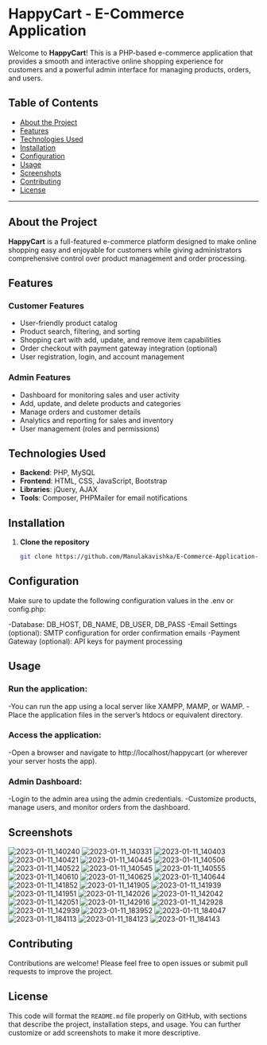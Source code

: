# HappyCart - E-Commerce Application

Welcome to **HappyCart**! This is a PHP-based e-commerce application that provides a smooth and interactive online shopping experience for customers and a powerful admin interface for managing products, orders, and users.

## Table of Contents
- [About the Project](#about-the-project)
- [Features](#features)
- [Technologies Used](#technologies-used)
- [Installation](#installation)
- [Configuration](#configuration)
- [Usage](#usage)
- [Screenshots](#screenshots)
- [Contributing](#contributing)
- [License](#license)

---

## About the Project

**HappyCart** is a full-featured e-commerce platform designed to make online shopping easy and enjoyable for customers while giving administrators comprehensive control over product management and order processing.

## Features

### Customer Features
- User-friendly product catalog
- Product search, filtering, and sorting
- Shopping cart with add, update, and remove item capabilities
- Order checkout with payment gateway integration (optional)
- User registration, login, and account management

### Admin Features
- Dashboard for monitoring sales and user activity
- Add, update, and delete products and categories
- Manage orders and customer details
- Analytics and reporting for sales and inventory
- User management (roles and permissions)

## Technologies Used

- **Backend**: PHP, MySQL
- **Frontend**: HTML, CSS, JavaScript, Bootstrap
- **Libraries**: jQuery, AJAX
- **Tools**: Composer, PHPMailer for email notifications

## Installation

1. **Clone the repository**
   ```bash
   git clone https://github.com/Manulakavishka/E-Commerce-Application-For-HappyCart-Using-PHP.git

## Configuration

Make sure to update the following configuration values in the .env or config.php:

-Database: DB_HOST, DB_NAME, DB_USER, DB_PASS
-Email Settings (optional): SMTP configuration for order confirmation emails
-Payment Gateway (optional): API keys for payment processing

## Usage

### Run the application:

-You can run the app using a local server like XAMPP, MAMP, or WAMP.
-Place the application files in the server’s htdocs or equivalent directory.

### Access the application:

-Open a browser and navigate to http://localhost/happycart (or wherever your server hosts the app).

### Admin Dashboard:

-Login to the admin area using the admin credentials.
-Customize products, manage users, and monitor orders from the dashboard.

## Screenshots

![2023-01-11_140240](https://github.com/user-attachments/assets/aa840339-2a45-4dd3-ba40-847714d69e90)
![2023-01-11_140331](https://github.com/user-attachments/assets/b653b45d-9463-4eb6-b36a-21401020e0d0)
![2023-01-11_140403](https://github.com/user-attachments/assets/79be3485-48fa-492b-88da-f0a5c4c6b9e5)
![2023-01-11_140421](https://github.com/user-attachments/assets/bf91774f-2def-40db-8921-0354ac0b0fe8)
![2023-01-11_140445](https://github.com/user-attachments/assets/aeb8a1a5-b301-49e3-9c53-64417b350acf)
![2023-01-11_140506](https://github.com/user-attachments/assets/f4e1ed5f-037f-4dd7-ab29-43a15ca36088)
![2023-01-11_140522](https://github.com/user-attachments/assets/109bbe49-15dc-43bc-bcd8-3e02f21a80f2)
![2023-01-11_140545](https://github.com/user-attachments/assets/43ef27ed-0740-429f-a76c-41655a2c59b2)
![2023-01-11_140555](https://github.com/user-attachments/assets/5f4365e7-43d7-4646-baea-f7116c0ebadd)
![2023-01-11_140610](https://github.com/user-attachments/assets/b5e40c75-c051-4c9f-a43b-2d2bceb719f5)
![2023-01-11_140625](https://github.com/user-attachments/assets/c07664cf-81ea-49a3-8e88-568e78844ec2)
![2023-01-11_140644](https://github.com/user-attachments/assets/4dafc222-682c-46da-96a2-2cf8d2d32706)
![2023-01-11_141852](https://github.com/user-attachments/assets/753cf3e2-e28c-4956-8298-2ac12889284c)
![2023-01-11_141905](https://github.com/user-attachments/assets/c62fc512-de80-4728-9f0b-a95d49251de3)
![2023-01-11_141939](https://github.com/user-attachments/assets/70366255-618f-47f5-94e4-d3d3943d9aef)
![2023-01-11_141951](https://github.com/user-attachments/assets/a5bfc37f-dbc0-40f0-b78e-2be0bcd7ed9b)
![2023-01-11_142026](https://github.com/user-attachments/assets/4f1cf465-4e26-46c2-b527-0f04d40a0f6a)
![2023-01-11_142042](https://github.com/user-attachments/assets/1739fdee-3c15-490d-99e3-6512178e8448)
![2023-01-11_142051](https://github.com/user-attachments/assets/44fec157-7ed4-40bd-92a1-e9e662e0f238)
![2023-01-11_142916](https://github.com/user-attachments/assets/d8653ecd-1ce8-46a8-90db-3320fec457fc)
![2023-01-11_142928](https://github.com/user-attachments/assets/a8eead0e-1bcf-40eb-b33f-15ea15f94180)
![2023-01-11_142939](https://github.com/user-attachments/assets/eed04b97-9a15-4bbb-adce-0a11f749984c)
![2023-01-11_183952](https://github.com/user-attachments/assets/6ce0e831-14fe-44a1-b352-41daea1e4b5b)
![2023-01-11_184047](https://github.com/user-attachments/assets/23e525bd-1b1a-43ee-b1a5-c64530d46f90)
![2023-01-11_184113](https://github.com/user-attachments/assets/35567233-4f5a-4212-821b-8d3f62af3fd4)
![2023-01-11_184123](https://github.com/user-attachments/assets/3ef43a2a-6218-49b0-bc99-cf1801e1dd09)
![2023-01-11_184143](https://github.com/user-attachments/assets/6a67ac0e-de8b-419e-b389-3d9403351256)


## Contributing

Contributions are welcome! Please feel free to open issues or submit pull requests to improve the project.


## License

This code will format the `README.md` file properly on GitHub, with sections that describe the project, installation steps, and usage. You can further customize or add screenshots to make it more descriptive.
